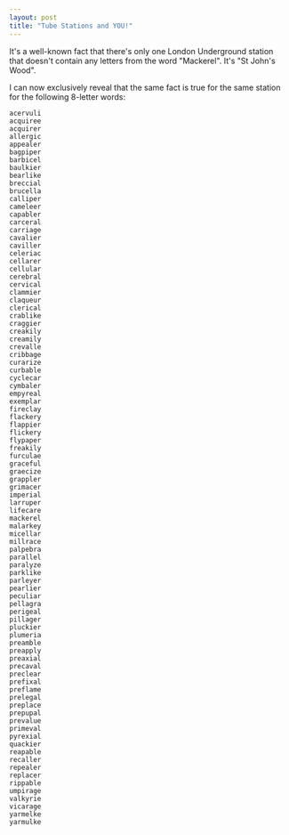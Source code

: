 ```yaml
---
layout: post
title: "Tube Stations and YOU!"
---
```

It's a well-known fact that there's only one London Underground station that
doesn't contain any letters from the word "Mackerel". It's "St John's Wood".

I can now exclusively reveal that the same fact is true for the same station
for the following 8-letter words:

```
acervuli
acquiree
acquirer
allergic
appealer
bagpiper
barbicel
baulkier
bearlike
breccial
brucella
calliper
cameleer
capabler
carceral
carriage
cavalier
caviller
celeriac
cellarer
cellular
cerebral
cervical
clammier
claqueur
clerical
crablike
craggier
creakily
creamily
crevalle
cribbage
curarize
curbable
cyclecar
cymbaler
empyreal
exemplar
fireclay
flackery
flappier
flickery
flypaper
freakily
furculae
graceful
graecize
grappler
grimacer
imperial
larruper
lifecare
mackerel
malarkey
micellar
millrace
palpebra
parallel
paralyze
parklike
parleyer
pearlier
peculiar
pellagra
perigeal
pillager
pluckier
plumeria
preamble
preapply
preaxial
precaval
preclear
prefixal
preflame
prelegal
preplace
prepupal
prevalue
primeval
pyrexial
quackier
reapable
recaller
repealer
replacer
rippable
umpirage
valkyrie
vicarage
yarmelke
yarmulke
```
